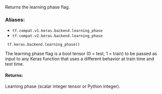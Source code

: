 
Returns the learning phase flag.
### Aliases:
- `tf.compat.v1.keras.backend.learning_phase`
- `tf.compat.v2.keras.backend.learning_phase`

```
 tf.keras.backend.learning_phase()
```

The learning phase flag is a bool tensor (0 = test, 1 = train) to be passed as input to any Keras function that uses a different behavior at train time and test time.
#### Returns:

Learning phase (scalar integer tensor or Python integer).
